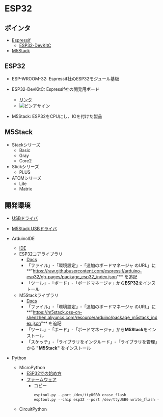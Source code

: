# ESP32

## ポインタ

- [Espressif](https://www.espressif.com)
  - [ESP32-DevKitC](https://www.espressif.com/en/products/devkits/esp32-devkitc)
- [M5Stack](https://m5stack.com)

## ESP32

- ESP-WROOM-32: Espressif社のESP32モジュール基板
- ESP32-DevKitC: Espressif社の開発用ボード
  - [リンク](https://www.espressif.com/en/products/devkits/esp32-devkitc)
  - ![ピンアサイン](https://docs.espressif.com/projects/esp-idf/en/latest/esp32/_images/esp32-devkitC-v4-pinout.png)

- M5Stack: ESP32をCPUにし、IOを付けた製品

## M5Stack

- Stackシリーズ
  - Basic
  - Gray
  - Core2
- Stickシリーズ
  - PLUS
- ATOMシリーズ
  - Lite
  - Matrix

## 開発環境

- [USBドライバ](https://jp.silabs.com/developers/usb-to-uart-bridge-vcp-drivers)
- [M5Stack USBドライバ](https://docs.m5stack.com/en/download)

- ArduinoIDE
  - [IDE](https://www.arduino.cc/en/software)
  - ESP32コアライブラリ
    - [Docs](https://docs.espressif.com/projects/arduino-esp32/en/latest/index.html)
    - 「ファイル」-「環境設定」-「追加のボードマネージャ のURL」に**"https://raw.githubusercontent.com/espressif/arduino-esp32/gh-pages/package_esp32_index.json"** を追記
    - 「ツール」-「ボード」-「ボードマネージャ」から**ESP32**をインストール
  - M5Stackライブラリ
    - [Docs](https://docs.m5stack.com/en/quick_start/m5core/arduino)
    - 「ファイル」-「環境設定」-「追加のボードマネージャ のURL」に**"https://m5stack.oss-cn-shenzhen.aliyuncs.com/resource/arduino/package_m5stack_index.json"** を追記
    - 「ツール」-「ボード」-「ボードマネージャ」から**M5Stack**をインストール
    - 「スケッチ」-「ライブラリをインクルード」-「ライブラリを管理」から **"M5Stack"** をインストール

- Python
  - MicroPython
    - [ESP32での始め方](https://micropython-docs-ja.readthedocs.io/ja/latest/esp32/tutorial/intro.html)
    - [ファームウェア](https://micropython.org/download/#esp32)
      - コピー
        ```python
        esptool.py --port /dev/ttyUSB0 erase_flash
        esptool.py --chip esp32 --port /dev/ttyUSB0 write_flash -z 0x1000 esp32-yyyymmdd-vx.x.x.bin
        ```
  - CircuitPython

